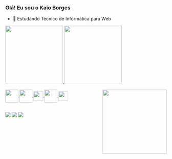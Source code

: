 ### Olá! Eu sou o Kaio Borges


- 🌱 Estudando Técnico de Informática para Web 

<div>
  <a href="https://github.com/KuaioBorges">
    <img height="180em" src="https://github-readme-stats.vercel.app/api?username=KuaioBorges&show_icons=true&theme=dark&include_all_commits=true&count_private=true" />
    <img height="180em" src="https://github-readme-stats.vercel.app/api/top-langs/?username=KuaioBorges&layout=compact&langs_count=16&theme=dark"/>
</div>
  <div style="display: inline_block"><br>
  <img align="center" heigth="30" width="40" src="https://cdn.jsdelivr.net/gh/devicons/devicon/icons/html5/html5-original-wordmark.svg" />
  <img align="center" heigth="30" width="40" src="https://cdn.jsdelivr.net/gh/devicons/devicon/icons/css3/css3-original-wordmark.svg" />
  <img align="center" heigth="30" width="30" src="https://cdn.jsdelivr.net/gh/devicons/devicon/icons/flutter/flutter-original.svg" />
  <img align="center" heigth="30" width="40"  src="https://cdn.jsdelivr.net/gh/devicons/devicon/icons/java/java-original.svg" /> 
  <img align="center" heigth="30" width="30"src="https://cdn.jsdelivr.net/gh/devicons/devicon/icons/dart/dart-original.svg" />  
  <img align="right"  height="200" width="200"  src="https://cdn.discordapp.com/attachments/1116422947477922003/1116428329302642810/ezgif.com-gif-maker.gif" />
  </div>
  
  ##
  
  <div> 
  <a href="https://instagram.com/saint_kaio_" target="_blank"><img src="https://img.shields.io/badge/-Instagram-%23E4405F?style=for-the-badge&logo=instagram&logoColor=white" target="_blank"></a>
  <a href = "mailto:borgeskaio7@gmail.com"><img src="https://img.shields.io/badge/-Gmail-%23333?style=for-the-badge&logo=gmail&logoColor=white" target="_blank"></a>
  <a href="https://twitter.com/kaioborgeskk"><img src="https://img.shields.io/badge/Twitter-1DA1F2?style=for-the-badge&logo=twitter&logoColor=white"></a>
</div>
